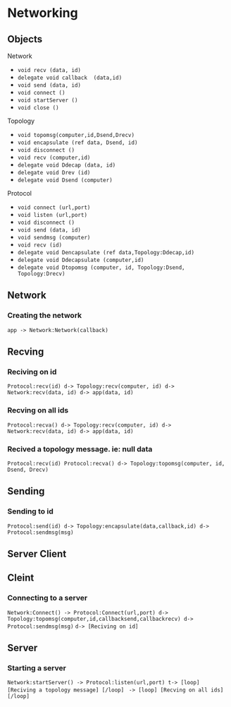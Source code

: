 # Networking

Objects
---------
Network
* `void recv (data, id)`
* `delegate void callback  (data,id)`
* `void send (data, id)`
* `void connect ()`
* `void startServer ()`
* `void close ()`

Topology
* `void topomsg(computer,id,Dsend,Drecv)`
* `void encapsulate (ref data, Dsend, id)`
* `void disconnect ()`
* `void recv (computer,id)`
* `delegate void Ddecap (data, id)`
* `delegate void Drev (id)`
* `delegate void Dsend (computer)`

Protocol
* `void connect (url,port)`
* `void listen (url,port)`
* `void disconnect ()`
* `void send (data, id)`
* `void sendmsg (computer)`
* `void recv (id)`
* `delegate void Dencapsulate (ref data,Topology:Ddecap,id)`
* `delegate void Ddecapsulate (computer,id)`
* `delegate void Dtopomsg (computer, id, Topology:Dsend, Topology:Drecv)`

## Network
### Creating the network
`app -> Network:Network(callback)`

## Recving
### Reciving on id
`Protocol:recv(id) d-> Topology:recv(computer, id) d-> Network:recv(data, id) d-> app(data, id)`

### Recving on all ids
`Protocol:recva() d-> Topology:recv(computer, id) d-> Network:recv(data, id) d-> app(data, id)`

### Recived a topology message. ie: null data
`Protocol:recv(id)
 Protocol:recva() d-> Topology:topomsg(computer, id, Dsend, Drecv)`

## Sending
### Sending to id
`Protocol:send(id) d-> Topology:encapsulate(data,callback,id) d-> Protocol:sendmsg(msg)`

Server Client
-------------
## Cleint
### Connecting to a server
`Network:Connect() -> Protocol:Connect(url,port) d-> Topology:topomsg(computer,id,callbacksend,callbackrecv) d-> Protocol:sendmsg(msg)`
                                                                                                            `d-> [Reciving on id]`

## Server
### Starting a server
`Network:startServer() -> Protocol:listen(url,port) t-> [loop] [Reciving a topology message] [/loop]`
                                                   ` -> [loop] [Recving on all ids] [/loop]`
